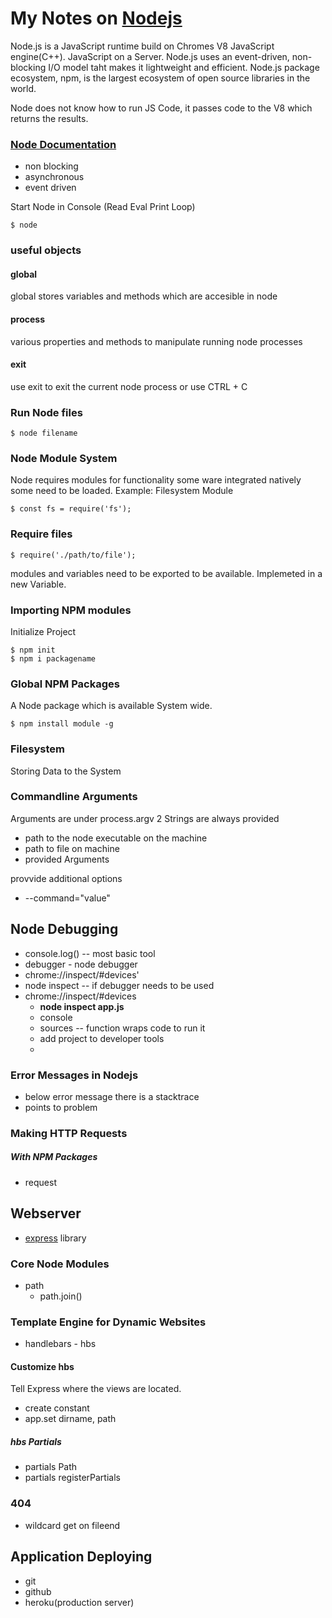 # My Notes on [Nodejs](https://nodejs.org)

Node.js is a JavaScript runtime build on Chromes V8 JavaScript engine(C++).
JavaScript on a Server.
Node.js uses an event-driven, non-blocking I/O model taht makes it lightweight and efficient.
Node.js package ecosystem, npm, is the largest ecosystem of open source libraries in the world.

Node does not know how to run JS Code, it passes code to the V8 which returns the results.

### [Node Documentation](https://nodejs.org/dist/latest-v12.x/docs/api/)

- non blocking
- asynchronous
- event driven

Start Node in Console (Read Eval Print Loop)

    $ node

### useful objects

#### global

global stores variables and methods which are accesible in node

#### process

various properties and methods to manipulate running node processes

#### exit

use exit to exit the current node process or use CTRL + C

### Run Node files

    $ node filename

### Node Module System

Node requires modules for functionality some ware integrated natively some need to be loaded.
Example: Filesystem Module

    $ const fs = require('fs');

### Require files

    $ require('./path/to/file');

modules and variables need to be exported to be available.
Implemeted in a new Variable.

### Importing NPM modules

Initialize Project

    $ npm init
    $ npm i packagename

### Global NPM Packages

A Node package which is available System wide.

    $ npm install module -g

### Filesystem

Storing Data to the System

### Commandline Arguments

Arguments are under process.argv
2 Strings are always provided

- path to the node executable on the machine
- path to file on machine
- provided Arguments

provvide additional options

- --command="value"

## Node Debugging

- console.log() -- most basic tool
- debugger - node debugger
- chrome://inspect/#devices'
- node inspect -- if debugger needs to be used
- chrome://inspect/#devices
  - **node inspect app.js**
  - console
  - sources -- function wraps code to run it
  - add project to developer tools
  -

### Error Messages in Nodejs

- below error message there is a stacktrace
- points to problem

### Making HTTP Requests

##### With NPM Packages

- request

## Webserver

- [express](http://expressjs.com/) library

### Core Node Modules

- path
  - path.join()

### Template Engine for Dynamic Websites

- handlebars - hbs

#### Customize hbs

Tell Express where the views are located.

- create constant
- app.set dirname, path

##### hbs Partials

- partials Path
- partials registerPartials

### 404

- wildcard get on fileend

## Application Deploying

- git
- github
- heroku(production server)
